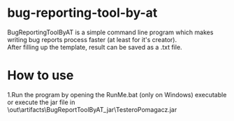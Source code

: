 # bug-reporting-tool-by-at

BugReportingToolByAT is a simple command line program which makes writing bug reports process faster (at least for it's creator). </br>
After filling up the template, result can be saved as a .txt file.

# How to use
  1.Run the program by opening the RunMe.bat (only on Windows) executable or execute the jar file in \out\artifacts\BugReportToolByAT_jar\TesteroPomagacz.jar

